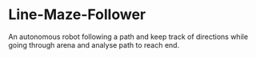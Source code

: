 # Line-Maze-Follower
An autonomous robot following a path and keep track of directions while going through arena and analyse path to reach end.
